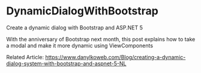 # DynamicDialogWithBootstrap
Create a dynamic dialog with Bootstrap and ASP.NET 5

With the anniversary of Bootstrap next month, this post explains how to take a modal and make it more dynamic using ViewComponents

Related Article: https://www.danylkoweb.com/Blog/creating-a-dynamic-dialog-system-with-bootstrap-and-aspnet-5-NL
